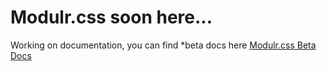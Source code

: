 # Modulr.css soon here...

Working on documentation, you can find *beta docs here [Modulr.css Beta Docs](https://decorator.io/modulr/) 
